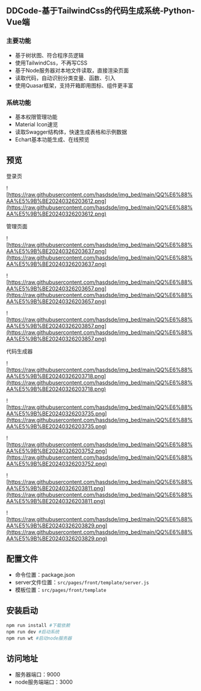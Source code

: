 ## DDCode-基于TailwindCss的代码生成系统-Python-Vue端

### 主要功能

- 基于树状图、符合程序员逻辑
- 使用TailwindCss，不再写CSS
- 基于Node服务器对本地文件读取，直接渲染页面
- 读取代码，自动识别分类变量、函数、引入
- 使用Quasar框架，支持开箱即用图标、组件更丰富

### 系统功能

- 基本权限管理功能
- Material Icon速览
- 读取Swagger结构体，快速生成表格和示例数据
- Echart基本功能生成、在线预览

## 预览

登录页

![https://raw.githubusercontent.com/hasdsde/img_bed/main/QQ%E6%88%AA%E5%9B%BE20240326203612.png](https://raw.githubusercontent.com/hasdsde/img_bed/main/QQ%E6%88%AA%E5%9B%BE20240326203612.png)

管理页面

![https://raw.githubusercontent.com/hasdsde/img_bed/main/QQ%E6%88%AA%E5%9B%BE20240326203637.png](https://raw.githubusercontent.com/hasdsde/img_bed/main/QQ%E6%88%AA%E5%9B%BE20240326203637.png)

![https://raw.githubusercontent.com/hasdsde/img_bed/main/QQ%E6%88%AA%E5%9B%BE20240326203657.png](https://raw.githubusercontent.com/hasdsde/img_bed/main/QQ%E6%88%AA%E5%9B%BE20240326203657.png)

![https://raw.githubusercontent.com/hasdsde/img_bed/main/QQ%E6%88%AA%E5%9B%BE20240326203857.png](https://raw.githubusercontent.com/hasdsde/img_bed/main/QQ%E6%88%AA%E5%9B%BE20240326203857.png)

代码生成器

![https://raw.githubusercontent.com/hasdsde/img_bed/main/QQ%E6%88%AA%E5%9B%BE20240326203718.png](https://raw.githubusercontent.com/hasdsde/img_bed/main/QQ%E6%88%AA%E5%9B%BE20240326203718.png)

![https://raw.githubusercontent.com/hasdsde/img_bed/main/QQ%E6%88%AA%E5%9B%BE20240326203735.png](https://raw.githubusercontent.com/hasdsde/img_bed/main/QQ%E6%88%AA%E5%9B%BE20240326203735.png)

![https://raw.githubusercontent.com/hasdsde/img_bed/main/QQ%E6%88%AA%E5%9B%BE20240326203752.png](https://raw.githubusercontent.com/hasdsde/img_bed/main/QQ%E6%88%AA%E5%9B%BE20240326203752.png)

![https://raw.githubusercontent.com/hasdsde/img_bed/main/QQ%E6%88%AA%E5%9B%BE20240326203811.png](https://raw.githubusercontent.com/hasdsde/img_bed/main/QQ%E6%88%AA%E5%9B%BE20240326203811.png)

![https://raw.githubusercontent.com/hasdsde/img_bed/main/QQ%E6%88%AA%E5%9B%BE20240326203829.png](https://raw.githubusercontent.com/hasdsde/img_bed/main/QQ%E6%88%AA%E5%9B%BE20240326203829.png)

## 配置文件

- 命令位置：package.json
- server文件位置：`src/pages/front/template/server.js`
- 模板位置：`src/pages/front/template`

## 安装启动

```sh
npm run install #下载依赖
npm run dev #启动系统
npm run wt #启动node服务器
```

## 访问地址

- 服务器端口：9000
- node服务端端口：3000